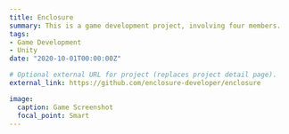 ```yaml
---
title: Enclosure
summary: This is a game development project, involving four members.
tags:
- Game Development
- Unity
date: "2020-10-01T00:00:00Z"

# Optional external URL for project (replaces project detail page).
external_link: https://github.com/enclosure-developer/enclosure

image:
  caption: Game Screenshot
  focal_point: Smart
---
```

